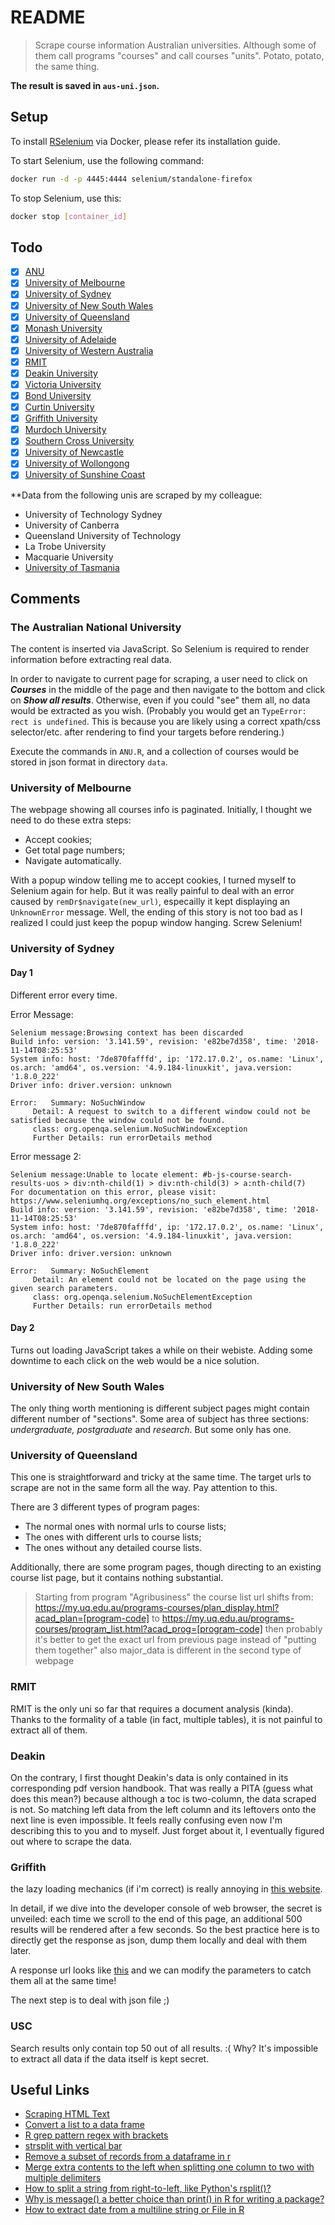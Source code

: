 # README

> Scrape course information Australian universities. Although some of them call programs "courses" and call courses "units". Potato, potato, the same thing.

**The result is saved in `aus-uni.json`.**

## Setup

To install [RSelenium](https://github.com/ropensci/RSelenium) via Docker, please refer its installation guide.

To start Selenium, use the following command:

```bash
docker run -d -p 4445:4444 selenium/standalone-firefox
```

To stop Selenium, use this:

```bash
docker stop [container_id]
```

## Todo
  
- [x] [ANU](https://programsandcourses.anu.edu.au/catalogue)
- [x] [University of Melbourne](https://handbook.unimelb.edu.au/search?types%5B%5D=subject&year=2019&level_type%5B%5D=all&campus_and_attendance_mode%5B%5D=all&org_unit%5B%5D=all&page=1&sort=_score%7Cdesc)
- [x] [University of Sydney](https://sydney.edu.au/courses/search.html)
- [x] [University of New South Wales](http://timetable.unsw.edu.au/2020/subjectSearch.html)
- [x] [University of Queensland](https://my.uq.edu.au/programs-courses/browse.html?level=ugpg) 
- [x] [Monash University](http://www.monash.edu/pubs/2019handbooks/units/index-bycode.html)
- [x] [University of Adelaide](https://www.adelaide.edu.au/course-outlines/)
- [x] [University of Western Australia](https://handbooks.uwa.edu.au/search?type=units)
- [x] [RMIT](https://www.rmit.edu.au/content/dam/rmit/documents/staff-site/servicesandtools/finance/2020-HE-course-list.pdf)
- [x] [Deakin University](https://www.deakin.edu.au/courses-search/unit-search.php?hidCurrentYear=2020&hidYear=2020&hidType=max&txtUnit=&txtTitle=&txtKeyword=&selLevel=Select&selSemester=Select&selMode=Select&selLocation=B&chkSortby=unit_cd&btnSubmit=)
- [x] [Victoria University](https://www.vu.edu.au/courses/search?iam=resident&query=&type=Unit)
- [x] [Bond University](https://bond.edu.au/current-students/study-information/subjects?type=1&area=All)
- [x] [Curtin University](http://handbook.curtin.edu.au/unitSearch.html)
- [x] [Griffith University](https://www.griffith.edu.au/study/courses)
- [x] [Murdoch University](http://handbook.murdoch.edu.au/units/?year=2020&sort=UnitCd)
- [x] [Southern Cross University](https://www.scu.edu.au/study-at-scu/unit-search/?year=2020)
- [x] [University of Newcastle](https://www.newcastle.edu.au/course)
- [x] [University of Wollongong](https://solss.uow.edu.au/sid/cal.USER_CALENDAR_SELECT_SCREEN?p_cal_types=UP&p_breadcrumb_type=1&p_menu_type=1&p_cs=8794042783047766832)
- [x] [University of Sunshine Coast](https://www.usc.edu.au/learn/courses-and-programs/courses/search-for-usc-courses?courseCode=&keyword=&teachingPeriodOfOffer=Semester+1&school=&offeredLocations=&submit=Search&searchType=coursesonly#coursesonly)

**Data from the following unis are scraped by my colleague:

- University of Technology Sydney
- University of Canberra
- Queensland University of Technology
- La Trobe University
- Macquarie University
- [University of Tasmania](https://www.utas.edu.au/courses/unit-search?query=&collection=handbook-meta&clive=handbook-units&sort=&meta_B_and=&meta_A_and=&meta_F_phrase_and=&meta_M_phrase_and=&meta_J_phrase_and=&meta_unitYear=2020&meta_D_phrase_and=&meta_U_phrase_and=&meta_N_phrase_and=&meta_E_phrase_and=&meta_V_phrase_and=)

## Comments

### The Australian National University

The content is inserted via JavaScript. So Selenium is required to render information before extracting real data.

In order to navigate to current page for scraping, a user need to click on ***Courses*** in the middle of the page and then navigate to the bottom and click on ***Show all results***. Otherwise, even if you could "see" them all, no data would be extracted as you wish. (Probably you would get an `TypeError: rect is undefined`. This is because you are likely using a correct xpath/css selector/etc. after rendering to find your targets before rendering.)

Execute the commands in `ANU.R`, and a collection of courses would be stored in json format in directory `data`.

### University of Melbourne

The webpage showing all courses info is paginated. Initially, I thought we need to do these extra steps:

- Accept cookies;
- Get total page numbers;
- Navigate automatically.

With a popup window telling me to accept cookies, I turned myself to Selenium again for help. But it was really painful to deal with an error caused by `remDr$navigate(new_url)`, especailly it kept displaying an `UnknownError` message. Well, the ending of this story is not too bad as I realized I could just keep the popup window hanging. Screw Selenium!

### University of Sydney

#### Day 1

Different error every time.

Error Message:

```
Selenium message:Browsing context has been discarded
Build info: version: '3.141.59', revision: 'e82be7d358', time: '2018-11-14T08:25:53'
System info: host: '7de870fafffd', ip: '172.17.0.2', os.name: 'Linux', os.arch: 'amd64', os.version: '4.9.184-linuxkit', java.version: '1.8.0_222'
Driver info: driver.version: unknown

Error: 	 Summary: NoSuchWindow
 	 Detail: A request to switch to a different window could not be satisfied because the window could not be found.
 	 class: org.openqa.selenium.NoSuchWindowException
	 Further Details: run errorDetails method
```

Error message 2:

```
Selenium message:Unable to locate element: #b-js-course-search-results-uos > div:nth-child(1) > div:nth-child(3) > a:nth-child(7)
For documentation on this error, please visit: https://www.seleniumhq.org/exceptions/no_such_element.html
Build info: version: '3.141.59', revision: 'e82be7d358', time: '2018-11-14T08:25:53'
System info: host: '7de870fafffd', ip: '172.17.0.2', os.name: 'Linux', os.arch: 'amd64', os.version: '4.9.184-linuxkit', java.version: '1.8.0_222'
Driver info: driver.version: unknown

Error: 	 Summary: NoSuchElement
 	 Detail: An element could not be located on the page using the given search parameters.
 	 class: org.openqa.selenium.NoSuchElementException
	 Further Details: run errorDetails method
```

#### Day 2

Turns out loading JavaScript takes a while on their webiste. Adding some downtime to each click on the web would be a nice solution.

### University of New South Wales

The only thing worth mentioning is different subject pages might contain different number of "sections". Some area of subject has three sections: *undergraduate, postgraduate* and *research*. But some only has one.

### University of Queensland

This one is straightforward and tricky at the same time. The target urls to scrape are not in the same form all the way. Pay attention to this.

There are 3 different types of program pages:

- The normal ones with normal urls to course lists;
- The ones with different urls to course lists;
- The ones without any detailed course lists.

Additionally, there are some program pages, though directing to an existing course list page, but it contains nothing substantial.

> Starting from program "Agribusiness" the course list url shifts from:
> https://my.uq.edu.au/programs-courses/plan_display.html?acad_plan=[program-code]
> to
> https://my.uq.edu.au/programs-courses/program_list.html?acad_prog=[program-code]
> then probably it's better to get the exact url from previous page instead of "putting them together"
> also major_data is different in the second type of webpage

### RMIT

RMIT is the only uni so far that requires a document analysis (kinda). Thanks to the formality of a table (in fact, multiple tables), it is not painful to extract all of them.

### Deakin

On the contrary, I first thought Deakin's data is only contained in its corresponding pdf version handbook. That was really a PITA (guess what does this mean?) because although a toc is two-column, the data scraped is not. So matching left data from the left column and its leftovers onto the next line is even impossible. It feels really confusing even now I'm describing this to you and to myself. Just forget about it, I eventually figured out where to scrape the data.

### Griffith

the lazy loading mechanics (if i'm correct) is really annoying in [this website](https://www.griffith.edu.au/study/courses).

In detail, if we dive into the developer console of web browser, the secret is unveiled: each time we scroll to the end of this page, an additional 500 results will be rendered after a few seconds. So the best practice here is to directly get the response as json, dump them locally and deal with them later.

A response url looks like [this](https://www.griffith.edu.au/_designs/search/degree-search?num_ranks=500&start_rank=2001&collection=courses-api) and we can modify the parameters to catch them all at the same time!

The next step is to deal with json file ;)

### USC

Search results only contain top 50 out of all results. :( Why? It's impossible to extract all data if the data itself is kept secret.

## Useful Links

- [Scraping HTML Text](http://bradleyboehmke.github.io/2015/12/scraping-html-text.html)
- [Convert a list to a data frame](https://stackoverflow.com/questions/4227223/convert-a-list-to-a-data-frame)
- [R grep pattern regex with brackets](https://stackoverflow.com/questions/7992436/r-grep-pattern-regex-with-brackets)
- [strsplit with vertical bar](https://stackoverflow.com/questions/23193219/strsplit-with-vertical-bar-pipe)
- [Remove a subset of records from a dataframe in r](https://stackoverflow.com/questions/38759429/remove-a-subset-of-records-from-a-dataframe-in-r)
- [Merge extra contents to the left when splitting one column to two with multiple delimiters](https://stackoverflow.com/questions/33109799/merge-extra-contents-to-the-left-when-splitting-one-column-to-two-with-multiple)
- [How to split a string from right-to-left, like Python's rsplit()?](https://stackoverflow.com/questions/20454768/how-to-split-a-string-from-right-to-left-like-pythons-rsplit)
- [Why is message() a better choice than print() in R for writing a package?](https://stackoverflow.com/questions/36699272/why-is-message-a-better-choice-than-print-in-r-for-writing-a-package/36700294)
- [How to extract date from a multiline string or File in R](https://stackoverflow.com/questions/58156097/how-to-extract-date-from-a-multiline-string-or-file-in-r)
